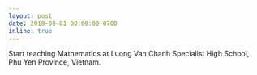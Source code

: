 ```yaml
---
layout: post
date: 2018-08-01 00:00:00-0700
inline: true
---
```


Start teaching Mathematics at Luong Van Chanh Specialist High School, Phu Yen Province, Vietnam.
